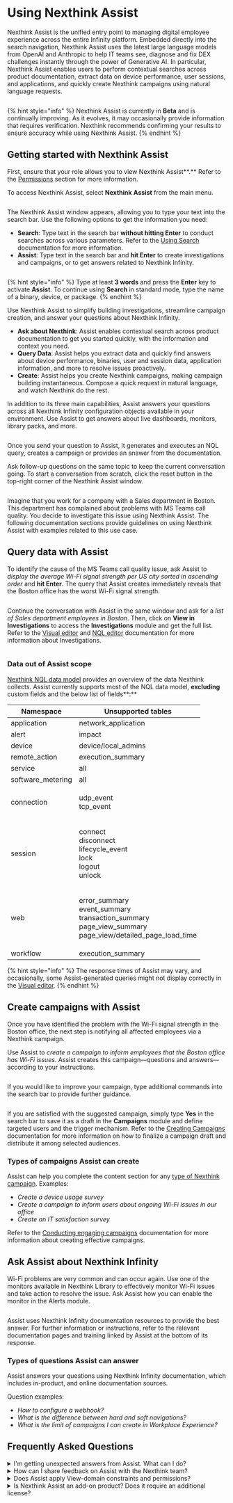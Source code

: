 # Using Nexthink Assist

Nexthink Assist is the unified entry point to managing digital employee experience across the entire Infinity platform. Embedded directly into the search navigation, Nexthink Assist uses the latest large language models from OpenAI and Anthropic to help IT teams see, diagnose and fix DEX challenges instantly through the power of Generative AI. In particular, Nexthink Assist enables users to perform contextual searches across product documentation, extract data on device performance, user sessions, and applications, and quickly create Nexthink campaigns using natural language requests.

<figure><img src="../../.gitbook/assets/AboutAssist.png" alt=""><figcaption></figcaption></figure>

{% hint style="info" %}
Nexthink Assist is currently in **Beta** and is continually improving. As it evolves, it may occasionally provide information that requires verification. Nexthink recommends confirming your results to ensure accuracy while using Nexthink Assist.
{% endhint %}

## Getting started with Nexthink Assist <a href="#how-to-get-started-with-assist" id="how-to-get-started-with-assist"></a>

First, ensure that your role allows you to view Nexthink Assist**.** Refer to the [Permissions](./#permissions) section for more information.&#x20;

To access Nexthink Assist, select **Nexthink** **Assist** from the main menu.

<figure><img src="../../.gitbook/assets/Assist - 1721048792.png" alt=""><figcaption></figcaption></figure>

The Nexthink Assist window appears, allowing you to type your text into the search bar. Use the following options to get the information you need:

* **Search**: Type text in the search bar **without hitting Enter** to conduct searches across various parameters. Refer to the [Using Search](https://docs.nexthink.com/platform/user-guide/search-and-nexthink-assist/using-search) documentation for more information.&#x20;
* **Assist**: Type text in the search bar and **hit Enter** to create investigations and campaigns, or to get answers related to Nexthink Infinity.

<figure><img src="../../.gitbook/assets/Assist - 1721114015.png" alt=""><figcaption></figcaption></figure>

{% hint style="info" %}
Type at least **3 words** and press the **Enter** key to activate **Assist**. To continue using **Search** in standard mode, type the name of a binary, device, or package.
{% endhint %}

Use Nexthink Assist to simplify building investigations, streamline campaign creation, and answer your questions about Nexthink Infinity.

* **Ask about Nexthink**: Assist enables contextual search across product documentation to get you started quickly, with the information and context you need.
* **Query Data**: Assist helps you extract data and quickly find answers about device performance, binaries, user and session data, application information, and more to resolve issues proactively.
* **Create**: Assist helps you create Nexthink campaigns, making campaign building instantaneous. Compose a quick request in natural language, and watch Nexthink do the rest.

In addition to its three main capabilities, Assist answers your questions across all Nexthink Infinity configuration objects available in your environment. Use Assist to get answers about live dashboards, monitors, library packs, and more.

<figure><img src="../../.gitbook/assets/image (59).png" alt=""><figcaption></figcaption></figure>

Once you send your question to Assist, it generates and executes an NQL query, creates a campaign or provides an answer from the documentation.&#x20;

Ask follow-up questions on the same topic to keep the current conversation going. To start a conversation from scratch, click the reset button in the top-right corner of the Nexthink Assist window.&#x20;

<figure><img src="../../.gitbook/assets/Assist - 1723097609.png" alt=""><figcaption></figcaption></figure>

Imagine that you work for a company with a Sales department in Boston. This department has complained about problems with MS Teams call quality. You decide to investigate this issue using Nexthink Assist. The following documentation sections provide guidelines on using Nexthink Assist with examples related to this use case.

## Query data with Assist

To identify the cause of the MS Teams call quality issue, ask Assist to _display the average Wi-Fi signal strength per US city sorted in ascending order_ and **hit Enter**. The query that Assist creates immediately reveals that the Boston office has the worst Wi-Fi signal strength.

<figure><img src="../../.gitbook/assets/Assist - 1723097426.png" alt=""><figcaption></figcaption></figure>

Continue the conversation with Assist in the same window and ask for a _list of Sales department employees in Boston_. Then, click on **View in Investigations** to access the **Investigations** module and get the full list. Refer to the [Visual editor](https://docs.nexthink.com/platform/user-guide/investigations/creating-investigations/visual-editor) and [NQL editor](https://docs.nexthink.com/platform/user-guide/investigations/creating-investigations/nql-editor) documentation for more information about Investigations.

<figure><img src="../../.gitbook/assets/Assist - 1723097541.png" alt=""><figcaption></figcaption></figure>

### **Data out of Assist scope**

[Nexthink NQL data model](../nexthink-query-language-nql/nql-data-model.md) provides an overview of the data Nexthink collects. Assist currently supports most of the NQL data model, **excluding** custom fields and the below list of fields**:**

| Namespace          | Unsupported tables                                                                                                     |
| ------------------ | ---------------------------------------------------------------------------------------------------------------------- |
| application        | network\_application                                                                                                   |
| alert              | impact                                                                                                                 |
| device             | device/local\_admins                                                                                                   |
| remote\_action     | execution\_summary                                                                                                     |
| service            | all                                                                                                                    |
| software\_metering | all                                                                                                                    |
| connection         | <p>udp_event<br>tcp_event</p>                                                                                          |
| session            | <p>connect<br>disconnect<br>lifecycle_event<br>lock<br>logout<br>unlock</p>                                            |
| web                | <p>error_summary<br>event_summary<br>transaction_summary<br>page_view_summary<br>page_view/detailed_page_load_time</p> |
| workflow           | execution\_summary                                                                                                     |

{% hint style="info" %}
The response times of Assist may vary, and occasionally, some Assist-generated queries might not display correctly in the [Visual editor](https://docs.nexthink.com/platform/user-guide/investigations/creating-investigations/visual-editor).
{% endhint %}

## Create campaigns with Assist

Once you have identified the problem with the Wi-Fi signal strength in the Boston office, the next step is notifying all affected employees via a Nexthink campaign.&#x20;

Use Assist to _create a campaign to inform employees that the Boston office has Wi-Fi issues._ Assist creates this campaign—questions and answers—according to your instructions.

<figure><img src="../../.gitbook/assets/Assist - 1723097717.png" alt=""><figcaption></figcaption></figure>

If you would like to improve your campaign, type additional commands into the search bar to provide further guidance.&#x20;

<figure><img src="../../.gitbook/assets/Assist - 1723196848.png" alt=""><figcaption></figcaption></figure>

If you are satisfied with the suggested campaign, simply type **Yes** in the search bar to save it as a draft in the **Campaigns** module and define targeted users and the trigger mechanism. Refer to the [Creating Campaigns](https://docs.nexthink.com/platform/user-guide/campaigns/creating-campaigns) documentation for more information on how to finalize a campaign draft and distribute it among selected audiences.&#x20;

### Types of campaigns Assist can create <a href="#what-type-of-questions-can-assist-answer" id="what-type-of-questions-can-assist-answer"></a>

Assist can help you complete the content section for any [type of Nexthink campaign](https://docs.nexthink.com/platform/user-guide/campaigns/creating-campaigns/types-of-campaigns). Examples:

* _Create a device usage survey_
* _Create a campaign to inform users about ongoing Wi-Fi issues in our office_
* _Create an IT satisfaction survey_

Refer to the [Conducting engaging campaigns](https://docs.nexthink.com/platform/user-guide/campaigns/getting-started-with-campaigns/conducting-engaging-campaigns) documentation for more information about creating effective campaigns.&#x20;

## Ask Assist about Nexthink Infinity

Wi-Fi problems are very common and can occur again. Use one of the monitors available in Nexthink Library to effectively monitor Wi-Fi issues and take action to resolve the issue. Ask Assist how you can enable the monitor in the Alerts module.&#x20;

<figure><img src="../../.gitbook/assets/Assist - 1723204902.png" alt=""><figcaption></figcaption></figure>

Assist uses Nexthink Infinity documentation resources to provide the best answer. For further information or instructions, refer to the relevant documentation pages and training linked by Assist at the bottom of its response.

### Types of questions Assist can answer <a href="#what-type-of-questions-can-assist-answer" id="what-type-of-questions-can-assist-answer"></a>

Assist answers your questions using Nexthink Infinity documentation, which includes in-product, and online documentation sources.&#x20;

Question examples:

* _How to configure a webhook?_
* _What is the difference between hard and soft navigations?_&#x20;
* _What is the limit of campaigns I can create in Workplace Experience?_&#x20;

## Frequently Asked Questions <a href="#title-text" id="title-text"></a>

<details>

<summary>I'm getting unexpected answers from Assist. What can I do?</summary>

It may be that the answer to your question is based on a topic Nexthink Assist does not support. Refer to the [What type of Investigations can Assist create?](using-nexthink-assist.md#what-type-of-investigations-can-assist-create) section for more details.

Assist uses natural language to answer your questions. Sometimes, you might observe that Assist cannot respond to your question or that the response is incorrect. Here are some recommendations for how you can best phrase your questions:

* **Be clear and specific**: Provide clear information about the issue you are investigating. Avoid vague or ambiguous questions that may lead to inaccurate results.
* **Use targeted keywords**: Use relevant keywords related to the problem you are trying to solve whenever possible. This helps Assist in understanding the context and providing more accurate responses.
* **Frame your questions**: Structure your prompts as questions or specific commands. For example, instead of typing _Find errors in Teams_, try _How many Teams calls had bad quality in the last 24 hours?_
* **Experiment and iterate**: If you do not get the desired results initially, don't hesitate to refine your prompts. Assist learns and improves over time, so experimenting with different phrasing can help you achieve better outcomes.

For more information on effective prompt writing, complete the online course [_How to fast-track work with Nexthink Assist_](https://learn.nexthink.com/courses/how-to-fast-track-work-with-nexthink-assist) available on Nexthink Learn.

</details>

<details>

<summary>How can I share feedback on Assist with the Nexthink team?</summary>

Help us improve Assist by sharing your feedback using the thumbs-up and thumbs-down icons located in the lower-right corner of the latest response from Assist.


<summary>As Nexthink admin, can I pilot the usage of Assist before exposing it to a broader user group?</summary>

Yes, Nexthink admins can pilot the usage of Assist by selectively disabling and enabling the Assist permissions of certain roles.&#x20;

</details>

<details>

<summary>Does Assist apply View-domain constraints and permissions?</summary>

Yes, the View domain applies to Assist. For example, Nexthink users querying data with Assist will get the same results as running the query in NQL or the Visual editor.&#x20;

Nexthink also enforces permissions before performing a task. For example, to view and use the **Create** campaigns feature in Nexthink Assist, ensure that your role has permission to _edit campaigns_. Without this permission, you cannot create campaigns and will receive the following error message: _You do not have the right permissions to perform this action. Please reach out to your administrator._&#x20;

</details>

<details>

<summary>Is Nexthink Assist an add-on product? Does it require an additional license?</summary>

Nexthink Assist is an Infinity feature, part of the Workplace Experience core product, and available at no additional charge.

</details>
